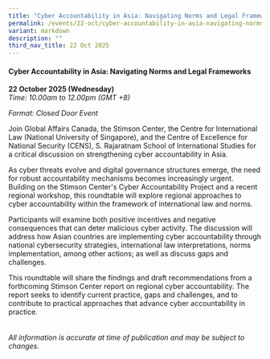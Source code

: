 ```yaml
---
title: "Cyber Accountability in Asia: Navigating Norms and Legal Frameworks"
permalink: /events/22-oct/cyber-accountability-in-asia-navigating-norms-and-legal-frameworks/
variant: markdown
description: ""
third_nav_title: 22 Oct 2025
---
```

#### **Cyber Accountability in Asia: Navigating Norms and Legal Frameworks**

**22 October 2025 (Wednesday)**  
*Time: 10.00am to 12.00pm (GMT +8)*

*Format: Closed Door Event*

Join Global Affairs Canada, the Stimson Center, the Centre for International Law (National University of Singapore), and the Centre of Excellence for National Security (CENS), S. Rajaratnam School of International Studies for a critical discussion on strengthening cyber accountability in Asia.
 
As cyber threats evolve and digital governance structures emerge, the need for robust accountability mechanisms becomes increasingly urgent. Building on the Stimson Center's Cyber Accountability Project and a recent regional workshop, this roundtable will explore regional approaches to cyber accountability within the framework of international law and norms.

Participants will examine both positive incentives and negative consequences that can deter malicious cyber activity. The discussion will address how Asian countries are implementing cyber accountability through national cybersecurity strategies, international law interpretations, norms implementation, among other actions; as well as discuss gaps and challenges.
 
This roundtable will share the findings and draft recommendations from a forthcoming Stimson Center report on regional cyber accountability. The report seeks to identify current practice, gaps and challenges, and to contribute to practical approaches that advance cyber accountability in practice.
<br><br><br>
*All information is accurate at time of publication and may be subject to changes.*